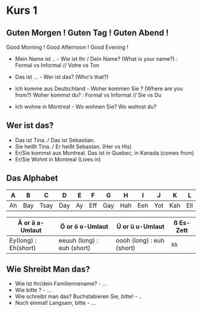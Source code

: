# Kurs 1

## Guten Morgen ! Guten Tag ! Guten Abend !
Good Morning ! Good Afternoon ! Good Evening ! 

- Mein Name ist .. - Wie ist Ihr / Dein Name? (What is your name?) : Formal vs Informal // Votre vs Ton

- Das ist ... - Wer ist das? (Who's that?)

- Ich komme aus Deutschland - Woher kommen Sie ? (Where are you from?)
Woher kommst du? : Formal vs Informal // Sie vs Du

- Ich wohne in Montreal - Wo wohnen Sie? Wo wohnst du?


## Wer ist das?

- Das ist Tina. / Das ist Sebastian.
- Sie heißt Tina. / Er heißt Sebastan. (Her vs His)
- Er/Sie kommst aus Montreal. Das ist in Quebec, in Kanada (comes from)
- Er/Sie Wohnt in Montreal (Lives in)

## Das Alphabet

|A|B|C|D|E|F|G|H|I|J|K|L|M|N|O|P|Q|R|S|T|U|V|W|X|Y|Z|
|-|-|-|-|-|-|-|-|-|-|-|-|-|-|-|-|-|-|-|-|-|-|-|-|-|-|
|Ah|Bay|Tsay|Day|Ay|Eff|Gay|Hah|Eeh|Yot|Kah|Ell|Em|En|Oh|Pay|Koo|Air|Es|Tay|Ooh|Faw|Vay|Iks|Oopsilohn|Tset|

|Ä or ä a-Umlaut|Ö or ö o-Umlaut|Ü or ü u-Umlaut|ß Es-Zett|
|-|-|-|-|
|Ey(long) : Eh(short)|eeuuh (long) : euh (short)|oooh (long) : euh (short)|ss|

## Wie Shreibt Man das?
- Wie ist Ihr/dein Familiennename? - ...
- Wie bitte ? - ...
- Wie schreibt man das? Buchstabieren Sie, bitte! - ..
- Noch einmal! Langsam, bitte - ...
